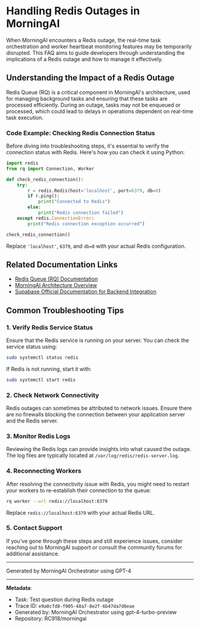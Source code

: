 # Handling Redis Outages in MorningAI

When MorningAI encounters a Redis outage, the real-time task orchestration and worker heartbeat monitoring features may be temporarily disrupted. This FAQ aims to guide developers through understanding the implications of a Redis outage and how to manage it effectively.

## Understanding the Impact of a Redis Outage

Redis Queue (RQ) is a critical component in MorningAI's architecture, used for managing background tasks and ensuring that these tasks are processed efficiently. During an outage, tasks may not be enqueued or processed, which could lead to delays in operations dependent on real-time task execution.

### Code Example: Checking Redis Connection Status

Before diving into troubleshooting steps, it's essential to verify the connection status with Redis. Here's how you can check it using Python:

```python
import redis
from rq import Connection, Worker

def check_redis_connection():
    try:
        r = redis.Redis(host='localhost', port=6379, db=0)
        if r.ping():
            print("Connected to Redis")
        else:
            print("Redis connection failed")
    except redis.ConnectionError:
        print("Redis connection exception occurred")

check_redis_connection()
```

Replace `'localhost'`, `6379`, and `db=0` with your actual Redis configuration.

## Related Documentation Links

- [Redis Queue (RQ) Documentation](http://python-rq.org/docs/)
- [MorningAI Architecture Overview](https://github.com/RC918/morningai/docs/architecture.md)
- [Supabase Official Documentation for Backend Integration](https://supabase.io/docs)

## Common Troubleshooting Tips

### 1. Verify Redis Service Status

Ensure that the Redis service is running on your server. You can check the service status using:

```bash
sudo systemctl status redis
```

If Redis is not running, start it with:

```bash
sudo systemctl start redis
```

### 2. Check Network Connectivity

Redis outages can sometimes be attributed to network issues. Ensure there are no firewalls blocking the connection between your application server and the Redis server.

### 3. Monitor Redis Logs

Reviewing the Redis logs can provide insights into what caused the outage. The log files are typically located at `/var/log/redis/redis-server.log`.

### 4. Reconnecting Workers

After resolving the connectivity issue with Redis, you might need to restart your workers to re-establish their connection to the queue:

```bash
rq worker --url redis://localhost:6379
```

Replace `redis://localhost:6379` with your actual Redis URL.

### 5. Contact Support

If you've gone through these steps and still experience issues, consider reaching out to MorningAI support or consult the community forums for additional assistance.

---

Generated by MorningAI Orchestrator using GPT-4

---

**Metadata**:
- Task: Test question during Redis outage
- Trace ID: `e9a0cfd8-f005-48a7-8e2f-6b47da7d6eae`
- Generated by: MorningAI Orchestrator using gpt-4-turbo-preview
- Repository: RC918/morningai
